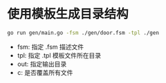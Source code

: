# 使用模板生成目录结构
```bash
go run gen/main.go -fsm ./gen/door.fsm -tpl ./gen
```

- fsm: 指定 .fsm 描述文件
- tpl: 指定 .tpl 模板文件所在目录
- out: 指定输出目录
-   c: 是否覆盖所有文件